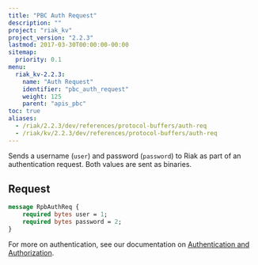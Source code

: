 ```yaml
---
title: "PBC Auth Request"
description: ""
project: "riak_kv"
project_version: "2.2.3"
lastmod: 2017-03-30T00:00:00-00:00
sitemap:
  priority: 0.1
menu:
  riak_kv-2.2.3:
    name: "Auth Request"
    identifier: "pbc_auth_request"
    weight: 125
    parent: "apis_pbc"
toc: true
aliases:
  - /riak/2.2.3/dev/references/protocol-buffers/auth-req
  - /riak/kv/2.2.3/dev/references/protocol-buffers/auth-req
---
```


Sends a username (`user`) and password (`password`) to Riak as part of
an authentication request. Both values are sent as binaries.

## Request

```protobuf
message RpbAuthReq {
    required bytes user = 1;
    required bytes password = 2;
}
```

For more on authentication, see our documentation on [Authentication and Authorization]({{<baseurl>}}riak/kv/2.2.3/using/security/basics).
